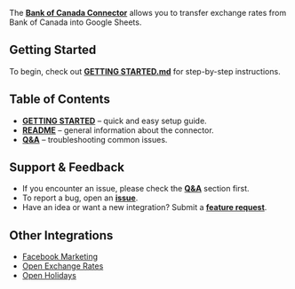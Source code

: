 The [**Bank of Canada Connector**](https://github.com/OWOX/js-data-connectors/tree/main/src/Integrations/BankOfCanada) allows you to transfer exchange rates from Bank of Canada into Google Sheets. 

## Getting Started

To begin, check out [**GETTING STARTED.md**](https://github.com/OWOX/js-data-connectors/blob/main/src/Integrations/BankOfCanada/GETTING_STARTED.md) for step-by-step instructions.

## Table of Contents

- [**GETTING STARTED**](https://github.com/OWOX/js-data-connectors/blob/main/src/Integrations/BankOfCanada/GETTING_STARTED.md) – quick and easy setup guide.
- [**README**](https://github.com/OWOX/js-data-connectors/blob/main/src/Integrations/BankOfCanada/README.md) – general information about the connector.
- [**Q&A**](https://github.com/OWOX/js-data-connectors/discussions/categories/q-a) – troubleshooting common issues.

## Support & Feedback

- If you encounter an issue, please check the [**Q&A**](https://github.com/OWOX/js-data-connectors/discussions/categories/q-a) section first.
- To report a bug, open an [**issue**](#).
- Have an idea or want a new integration? Submit a [**feature request**](#).

## Other Integrations

- [Facebook Marketing](https://github.com/OWOX/js-data-connectors/tree/main/src/Integrations/FacebookMarketing)
- [Open Exchange Rates](https://github.com/OWOX/js-data-connectors/tree/main/src/Integrations/OpenExchangeRates)
- [Open Holidays](https://github.com/OWOX/js-data-connectors/tree/main/src/Integrations/OpenHolidays)